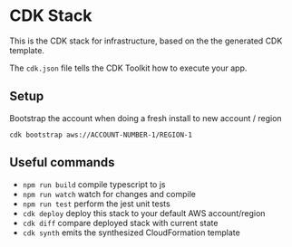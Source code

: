 # CDK Stack 

This is the CDK stack for infrastructure, based on the the generated CDK template. 

The `cdk.json` file tells the CDK Toolkit how to execute your app.

## Setup 
Bootstrap the account when doing a fresh install to new account / region

```
cdk bootstrap aws://ACCOUNT-NUMBER-1/REGION-1 
```

## Useful commands

* `npm run build`   compile typescript to js
* `npm run watch`   watch for changes and compile
* `npm run test`    perform the jest unit tests
* `cdk deploy`      deploy this stack to your default AWS account/region
* `cdk diff`        compare deployed stack with current state
* `cdk synth`       emits the synthesized CloudFormation template
